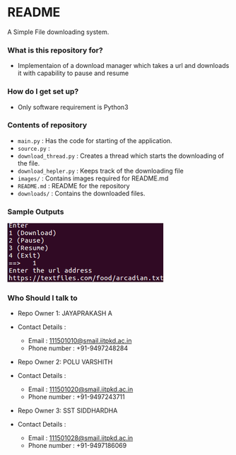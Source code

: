 # README #

A Simple File downloading system.
### What is this repository for? ###

* Implementaion of a download manager which takes a url and downloads it with capability to pause and resume

### How do I get set up?

- Only software requirement is Python3

### Contents of repository ###

* ```main.py```  : Has the code for starting of the application.
* ```source.py```  :
* ```download_thread.py```  : Creates a thread which starts the downloading of the file.
* ```download_hepler.py``` : Keeps track of the downloading file 
* ```images/```  : Contains images required for README.md
* ```README.md``` : README for the repository
* ```downloads/``` : Contains the downloaded files.


### Sample Outputs

![sample](./images/sample.png)


### Who Should I talk to ###

* Repo Owner 1: JAYAPRAKASH A
* Contact Details :
    - Email : 111501010@smail.iitpkd.ac.in
    - Phone number : +91-9497248284

* Repo Owner 2: POLU VARSHITH
* Contact Details :
    - Email : 111501020@smail.iitpkd.ac.in
    - Phone number : +91-9497243711

* Repo Owner 3: SST SIDDHARDHA
* Contact Details :
    - Email : 111501028@smail.iitpkd.ac.in
    - Phone number : +91-9497186069

